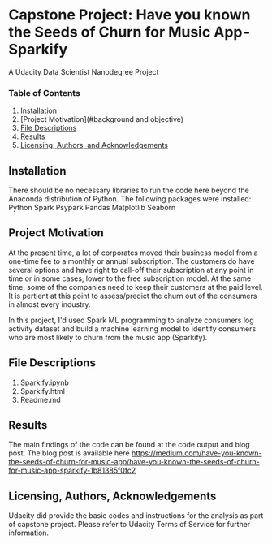 # Capstone Project: Have you known the Seeds of Churn for Music App - Sparkify
A Udacity Data Scientist Nanodegree Project

### Table of Contents

1. [Installation](#installation)
2. [Project Motivation](#background and objective)
3. [File Descriptions](#files)
4. [Results](#results)
5. [Licensing, Authors, and Acknowledgements](#licensing)


## Installation <a name="installation"></a>

There should be no necessary libraries to run the code here beyond the Anaconda distribution of Python.  The following packages were installed:
Python
Spark
Psypark
Pandas
Matplotlib
Seaborn


## Project Motivation<a name="motivation"></a>

At the present time, a lot of corporates moved their business model from a one-time fee to a monthly or annual subscription. The customers do have several options and have right to call-off their subscription at any point in time or in some cases, lower to the free subscription model. At the same time, some of the companies need to keep their customers at the paid level. It is pertient at this point to assess/predict the churn out of the consumers in almost every industry.

In this project, I'd used Spark ML programming to analyze consumers log activity dataset and build a machine learning model to identify consumers who are most likely to churn from the music app (Sparkify).



## File Descriptions <a name="files"></a>

1) Sparkify.ipynb
2) Sparkify.html
3) Readme.md


## Results<a name="results"></a>

The main findings of the code can be found at the code output and blog post. The blog post is available here
https://medium.com/have-you-known-the-seeds-of-churn-for-music-app/have-you-known-the-seeds-of-churn-for-music-app-sparkify-1b81385f0fc2

## Licensing, Authors, Acknowledgements<a name="licensing"></a>

Udacity did provide the basic codes and instructions for the analysis as part of capstone project. Please refer to Udacity Terms of Service for further information.
